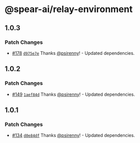 # @spear-ai/relay-environment

## 1.0.3

### Patch Changes

- [#178](https://github.com/spear-ai/ui/pull/178) [`d975e7e`](https://github.com/spear-ai/ui/commit/d975e7eaa58c17b01b521a4f6309f18e1deb39f7) Thanks [@psirenny](https://github.com/psirenny)! - Updated dependencies.

## 1.0.2

### Patch Changes

- [#149](https://github.com/spear-ai/ui/pull/149) [`1aef84d`](https://github.com/spear-ai/ui/commit/1aef84de312fac948d56f430ce36f5348c4ca234) Thanks [@psirenny](https://github.com/psirenny)! - Updated dependencies.

## 1.0.1

### Patch Changes

- [#134](https://github.com/spear-ai/ui/pull/134) [`d0e84df`](https://github.com/spear-ai/ui/commit/d0e84df8a4a5bbf47d4519d47e37ad629ba85f1b) Thanks [@psirenny](https://github.com/psirenny)! - Updated dependencies.
